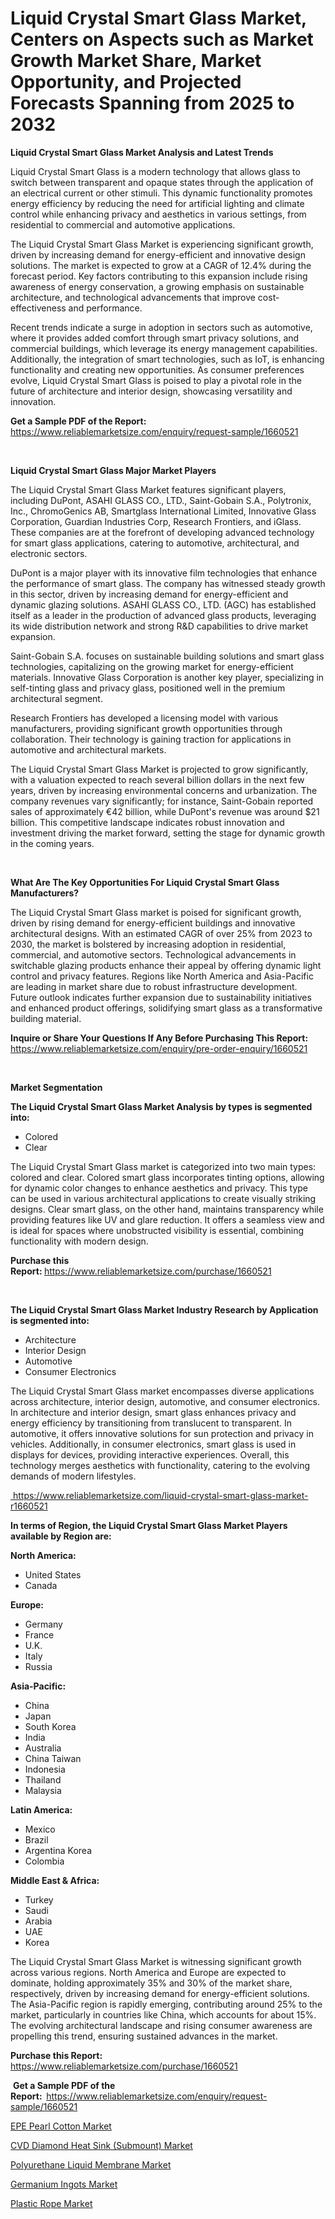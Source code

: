 <p><h1>Liquid Crystal Smart Glass Market, Centers on Aspects such as Market Growth Market Share, Market Opportunity, and Projected Forecasts Spanning from 2025 to 2032</h1></p><p><strong>Liquid Crystal Smart Glass Market Analysis and Latest Trends</strong></p>
<p><p>Liquid Crystal Smart Glass is a modern technology that allows glass to switch between transparent and opaque states through the application of an electrical current or other stimuli. This dynamic functionality promotes energy efficiency by reducing the need for artificial lighting and climate control while enhancing privacy and aesthetics in various settings, from residential to commercial and automotive applications.</p><p>The Liquid Crystal Smart Glass Market is experiencing significant growth, driven by increasing demand for energy-efficient and innovative design solutions. The market is expected to grow at a CAGR of 12.4% during the forecast period. Key factors contributing to this expansion include rising awareness of energy conservation, a growing emphasis on sustainable architecture, and technological advancements that improve cost-effectiveness and performance.</p><p>Recent trends indicate a surge in adoption in sectors such as automotive, where it provides added comfort through smart privacy solutions, and commercial buildings, which leverage its energy management capabilities. Additionally, the integration of smart technologies, such as IoT, is enhancing functionality and creating new opportunities. As consumer preferences evolve, Liquid Crystal Smart Glass is poised to play a pivotal role in the future of architecture and interior design, showcasing versatility and innovation.</p></p>
<p><strong>Get a Sample PDF of the Report:&nbsp;</strong> <a href="https://www.reliablemarketsize.com/enquiry/request-sample/1660521?utm_campaign=1872&utm_medium=2&utm_source=Github&utm_content=ia&utm_term=30012025&utm_id=liquid-crystal-smart-glass">https://www.reliablemarketsize.com/enquiry/request-sample/1660521</a></p>
<p>&nbsp;</p>
<p><strong>Liquid Crystal Smart Glass Major Market Players</strong></p>
<p><p>The Liquid Crystal Smart Glass Market features significant players, including DuPont, ASAHI GLASS CO., LTD., Saint-Gobain S.A., Polytronix, Inc., ChromoGenics AB, Smartglass International Limited, Innovative Glass Corporation, Guardian Industries Corp, Research Frontiers, and iGlass. These companies are at the forefront of developing advanced technology for smart glass applications, catering to automotive, architectural, and electronic sectors.</p><p>DuPont is a major player with its innovative film technologies that enhance the performance of smart glass. The company has witnessed steady growth in this sector, driven by increasing demand for energy-efficient and dynamic glazing solutions. ASAHI GLASS CO., LTD. (AGC) has established itself as a leader in the production of advanced glass products, leveraging its wide distribution network and strong R&D capabilities to drive market expansion.</p><p>Saint-Gobain S.A. focuses on sustainable building solutions and smart glass technologies, capitalizing on the growing market for energy-efficient materials. Innovative Glass Corporation is another key player, specializing in self-tinting glass and privacy glass, positioned well in the premium architectural segment.</p><p>Research Frontiers has developed a licensing model with various manufacturers, providing significant growth opportunities through collaboration. Their technology is gaining traction for applications in automotive and architectural markets.</p><p>The Liquid Crystal Smart Glass Market is projected to grow significantly, with a valuation expected to reach several billion dollars in the next few years, driven by increasing environmental concerns and urbanization. The company revenues vary significantly; for instance, Saint-Gobain reported sales of approximately €42 billion, while DuPont's revenue was around $21 billion. This competitive landscape indicates robust innovation and investment driving the market forward, setting the stage for dynamic growth in the coming years.</p></p>
<p>&nbsp;</p>
<p><strong>What Are The Key Opportunities For Liquid Crystal Smart Glass Manufacturers?</strong></p>
<p><p>The Liquid Crystal Smart Glass market is poised for significant growth, driven by rising demand for energy-efficient buildings and innovative architectural designs. With an estimated CAGR of over 25% from 2023 to 2030, the market is bolstered by increasing adoption in residential, commercial, and automotive sectors. Technological advancements in switchable glazing products enhance their appeal by offering dynamic light control and privacy features. Regions like North America and Asia-Pacific are leading in market share due to robust infrastructure development. Future outlook indicates further expansion due to sustainability initiatives and enhanced product offerings, solidifying smart glass as a transformative building material.</p></p>
<p><strong>Inquire or Share Your Questions If Any Before Purchasing This Report:</strong> <a href="https://www.reliablemarketsize.com/enquiry/pre-order-enquiry/1660521?utm_campaign=1872&utm_medium=2&utm_source=Github&utm_content=ia&utm_term=30012025&utm_id=liquid-crystal-smart-glass">https://www.reliablemarketsize.com/enquiry/pre-order-enquiry/1660521</a></p>
<p>&nbsp;</p>
<p><strong>Market Segmentation</strong></p>
<p><strong>The Liquid Crystal Smart Glass Market Analysis by types is segmented into:</strong></p>
<p><ul><li>Colored</li><li>Clear</li></ul></p>
<p><p>The Liquid Crystal Smart Glass market is categorized into two main types: colored and clear. Colored smart glass incorporates tinting options, allowing for dynamic color changes to enhance aesthetics and privacy. This type can be used in various architectural applications to create visually striking designs. Clear smart glass, on the other hand, maintains transparency while providing features like UV and glare reduction. It offers a seamless view and is ideal for spaces where unobstructed visibility is essential, combining functionality with modern design.</p></p>
<p><strong>Purchase this Report:&nbsp;</strong><a href="https://www.reliablemarketsize.com/purchase/1660521?utm_campaign=1872&utm_medium=2&utm_source=Github&utm_content=ia&utm_term=30012025&utm_id=liquid-crystal-smart-glass">https://www.reliablemarketsize.com/purchase/1660521</a></p>
<p>&nbsp;</p>
<p><strong>The Liquid Crystal Smart Glass Market Industry Research by Application is segmented into:</strong></p>
<p><ul><li>Architecture</li><li>Interior Design</li><li>Automotive</li><li>Consumer Electronics</li></ul></p>
<p><p>The Liquid Crystal Smart Glass market encompasses diverse applications across architecture, interior design, automotive, and consumer electronics. In architecture and interior design, smart glass enhances privacy and energy efficiency by transitioning from translucent to transparent. In automotive, it offers innovative solutions for sun protection and privacy in vehicles. Additionally, in consumer electronics, smart glass is used in displays for devices, providing interactive experiences. Overall, this technology merges aesthetics with functionality, catering to the evolving demands of modern lifestyles.</p></p>
<p><a href="https://www.reliablemarketsize.com/liquid-crystal-smart-glass-market-r1660521?utm_campaign=1872&utm_medium=2&utm_source=Github&utm_content=ia&utm_term=30012025&utm_id=liquid-crystal-smart-glass">&nbsp;https://www.reliablemarketsize.com/liquid-crystal-smart-glass-market-r1660521</a></p>
<p><strong>In terms of Region, the Liquid Crystal Smart Glass Market Players available by Region are:</strong></p>
<p>
    <p> <strong> North America: </strong>
        <ul>
            <li>United States</li>
            <li>Canada</li>
        </ul>
        </p> 
    <p> <strong> Europe: </strong>
        <ul>
            <li>Germany</li>
            <li>France</li>
            <li>U.K.</li>
            <li>Italy</li>
            <li>Russia</li>
        </ul>
        </p> 
    <p> <strong> Asia-Pacific: </strong>
        <ul>
            <li>China</li>
            <li>Japan</li>
            <li>South Korea</li>
            <li>India</li>
            <li>Australia</li>
            <li>China Taiwan</li>
            <li>Indonesia</li>
            <li>Thailand</li>
            <li>Malaysia</li>
        </ul>
        </p> 
    <p> <strong> Latin America: </strong>
        <ul>
            <li>Mexico</li>
            <li>Brazil</li>
            <li>Argentina Korea</li>
            <li>Colombia</li>
        </ul>
        </p> 
    <p> <strong> Middle East & Africa: </strong>
        <ul>
            <li>Turkey</li>
            <li>Saudi</li>
            <li>Arabia</li>
            <li>UAE</li>
            <li>Korea</li>
        </ul>
    </p>
    </p>
<p><p>The Liquid Crystal Smart Glass Market is witnessing significant growth across various regions. North America and Europe are expected to dominate, holding approximately 35% and 30% of the market share, respectively, driven by increasing demand for energy-efficient solutions. The Asia-Pacific region is rapidly emerging, contributing around 25% to the market, particularly in countries like China, which accounts for about 15%. The evolving architectural landscape and rising consumer awareness are propelling this trend, ensuring sustained advances in the market.</p></p>
<p><strong>Purchase this Report: </strong><a href="https://www.reliablemarketsize.com/purchase/1660521?utm_campaign=1872&utm_medium=2&utm_source=Github&utm_content=ia&utm_term=30012025&utm_id=liquid-crystal-smart-glass">https://www.reliablemarketsize.com/purchase/1660521</a></p>
<p>&nbsp;<strong>Get a Sample PDF of the Report:&nbsp;&nbsp;</strong><a href="https://www.reliablemarketsize.com/enquiry/request-sample/1660521?utm_campaign=1872&utm_medium=2&utm_source=Github&utm_content=ia&utm_term=30012025&utm_id=liquid-crystal-smart-glass">https://www.reliablemarketsize.com/enquiry/request-sample/1660521</a></p>
<p><strong></strong></p>
<p><p><a href="https://github.com/gerlttameka883615/Market-Research-Report-List-1/blob/main/epe-pearl-cotton-market.md?utm_campaign=1872&utm_medium=2&utm_source=Github&utm_content=ia&utm_term=30012025&utm_id=liquid-crystal-smart-glass">EPE Pearl Cotton Market</a></p><p><a href="https://github.com/hillsmyung726/Market-Research-Report-List-1/blob/main/cvd-diamond-heat-sink-submount-market.md?utm_campaign=1872&utm_medium=2&utm_source=Github&utm_content=ia&utm_term=30012025&utm_id=liquid-crystal-smart-glass">CVD Diamond Heat Sink (Submount) Market</a></p><p><a href="https://github.com/NargisHussain75/Market-Research-Report-List-1/blob/main/polyurethane-liquid-membrane-market.md?utm_campaign=1872&utm_medium=2&utm_source=Github&utm_content=ia&utm_term=30012025&utm_id=liquid-crystal-smart-glass">Polyurethane Liquid Membrane Market</a></p><p><a href="https://github.com/pearlinewhite4692/Market-Research-Report-List-1/blob/main/germanium-ingots-market.md?utm_campaign=1872&utm_medium=2&utm_source=Github&utm_content=ia&utm_term=30012025&utm_id=liquid-crystal-smart-glass">Germanium Ingots Market</a></p><p><a href="https://github.com/ashepherd82/Market-Research-Report-List-6/blob/main/plastic-rope-market.md?utm_campaign=1872&utm_medium=2&utm_source=Github&utm_content=ia&utm_term=30012025&utm_id=liquid-crystal-smart-glass">Plastic Rope Market</a></p></p>